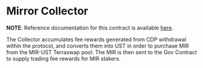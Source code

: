# Mirror Collector

**NOTE**: Reference documentation for this contract is available [here](https://docs.mirror.finance/contracts/collector).

The Collector accumulates fee rewards generated from CDP withdrawal within the protocol, and converts them into UST in order to purchase MIR from the MIR-UST Terraswap pool. The MIR is then sent to the Gov Contract to supply trading fee rewards for MIR stakers.
